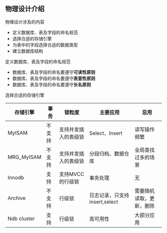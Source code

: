 ## 物理设计介绍

物理设计涉及的内容

* 定义数据库、表及字段的命名规范
* 选择合适的存储引擎
* 为表中的字段选择合适的数据类型
* 建立数据库结构

定义数据库、表及字段的命名规范

* 数据库、表及字段的命名要遵守**可读性原则**
* 数据库、表及字段的命名要遵守**表意性原则**
* 数据库、表及字段的命名要遵守**长名原则**

选择合适的存储引擎


| 存储引擎 | 事务 | 锁粒度 | 主要应用 | 忌用 |
| --- | --- | --- | --- | --- |
| MyISAM | 不支持 | 支持并发插入的表级锁 | Select、Insert | 读写操作频繁 |
| MRG_MyISAM | 不支持 | 支持并发插入的表级锁 | 分段归档、数据仓库 | 全局查找过多的场景 |
| Innodb | 支持 | 支持MVCC的行级锁 | 事务处理 | 无 |
| Archive | 不支持 | 行级锁 | 日志记录，只支持insert,select | 需要随机读取，更新，删除 |
| Ndb cluster | 支持 | 行级锁 | 高可用性 | 大部分应用 |

